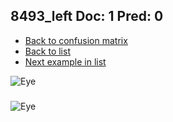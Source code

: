 ## 8493_left Doc: 1 Pred: 0
- [Back to confusion matrix](https://github.com/juliandewit/kaggle_retinopathy/blob/master/matrix.md)
- [Back to list](https://github.com/juliandewit/kaggle_retinopathy/blob/master/lists/10/list.md)
- [Next example in list](https://github.com/juliandewit/kaggle_retinopathy/blob/master/lists/10/85/8513_left.md)

![Eye](https://retinopaty.blob.core.windows.net/size1024/8493_left_1.jpeg)

### 

![Eye]()

